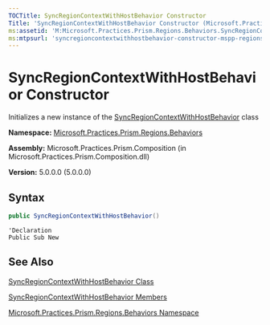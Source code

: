 ```yaml
---
TOCTitle: SyncRegionContextWithHostBehavior Constructor
Title: 'SyncRegionContextWithHostBehavior Constructor (Microsoft.Practices.Prism.Regions.Behaviors)'
ms:assetid: 'M:Microsoft.Practices.Prism.Regions.Behaviors.SyncRegionContextWithHostBehavior.\#ctor'
ms:mtpsurl: 'syncregioncontextwithhostbehavior-constructor-mspp-regions-behaviors.md'
---
```



# SyncRegionContextWithHostBehavior Constructor

Initializes a new instance of the [SyncRegionContextWithHostBehavior](/patterns-practices/reference/syncregioncontextwithhostbehavior-class-mspp-regions-behaviors) class

**Namespace:** [Microsoft.Practices.Prism.Regions.Behaviors](/patterns-practices/reference/mspp-regions-behaviors-namespace)

**Assembly:** Microsoft.Practices.Prism.Composition (in Microsoft.Practices.Prism.Composition.dll)

**Version:** 5.0.0.0 (5.0.0.0)

## Syntax

```C#
public SyncRegionContextWithHostBehavior()
```

```VB
'Declaration
Public Sub New
```

## See Also

[SyncRegionContextWithHostBehavior Class](/patterns-practices/reference/syncregioncontextwithhostbehavior-class-mspp-regions-behaviors)

[SyncRegionContextWithHostBehavior Members](/patterns-practices/reference/syncregioncontextwithhostbehavior-members-mspp-regions-behaviors)

[Microsoft.Practices.Prism.Regions.Behaviors Namespace](/patterns-practices/reference/mspp-regions-behaviors-namespace)
